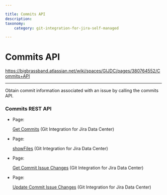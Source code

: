 ```yaml
---

title: Commits API
description:
taxonomy:
    category: git-integration-for-jira-self-managed

---
```


# Commits API

<https://bigbrassband.atlassian.net/wiki/spaces/GIJDC/pages/380764552/Commits+API>

* * *

Obtain commit information associated with an issue by calling the commits API.

### Commits REST API

*   Page:
    
    [Get Commits](/wiki/spaces/GIJDC/pages/380764568/Get+Commits) (Git Integration for Jira Data Center)
    
*   Page:
    
    [showFiles](/wiki/spaces/GIJDC/pages/380699289/showFiles) (Git Integration for Jira Data Center)
    
*   Page:
    
    [Get Commit Issue Changes](/wiki/spaces/GIJDC/pages/380797314/Get+Commit+Issue+Changes) (Git Integration for Jira Data Center)
    
*   Page:
    
    [Update Commit Issue Changes](/wiki/spaces/GIJDC/pages/380699298/Update+Commit+Issue+Changes) (Git Integration for Jira Data Center)